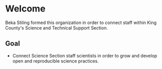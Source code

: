 # Welcome

Beka Stiling formed this organization in order to connect staff within King County's Science and Technical Support Section.

## Goal

- Connect Science Section staff scientists in order to grow and develop open and reproducible science practices.
